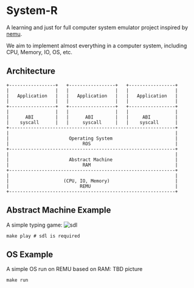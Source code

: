 # System-R

A learning and just for full computer system emulator project inspired by [nemu](https://github.com/NJU-ProjectN/nemu).

We aim to implement almost everything in a computer system, including CPU, Memory, IO, OS, etc.

## Architecture
```
+-----------------+   +-----------------+   +-----------------+
|                 |   |                 |   |                 |
|   Application   |   |   Application   |   |   Application   |
|                 |   |                 |   |                 |
+-----------------+   +-----------------+   +-----------------+
|                 |   |                 |   |                 |
|      ABI        |   |      ABI        |   |     ABI         |
|    syscall      |   |     syscall     |   |    syscall      |
+-------------------------------------------------------------+   
|                                                             |
|                      Operating System                       |
|                           ROS                               |
+-------------------------------------------------------------+
|                                                             |
|                      Abstract Machine                       |
|                           RAM                               |
+-------------------------------------------------------------+
|                                                             |
|                    (CPU, IO, Memory)                        |
|                          REMU                               |
+-------------------------------------------------------------+
```

## Abstract Machine Example

A simple typing game: 
![sdl](https://github.com/Qi-Zhan/SysR/assets/89050446/df7e74dc-1460-4214-af57-317aace421dd)

```
make play # sdl is required
```

## OS Example

A simple OS run on REMU based on RAM:
TBD picture

```
make run
```
